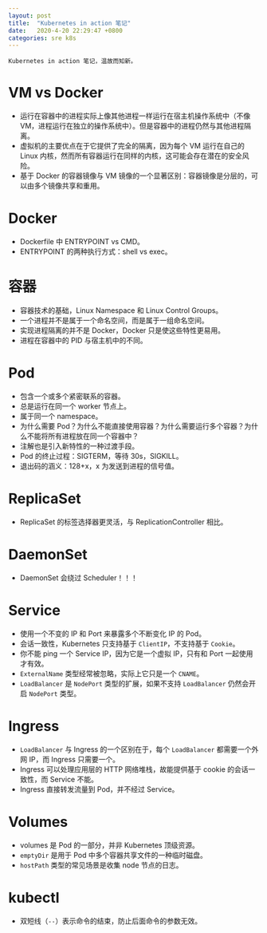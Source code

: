 ```yaml
---
layout: post
title:  "Kubernetes in action 笔记"
date:   2020-4-20 22:29:47 +0800
categories: sre k8s
---
```


    Kubernetes in action 笔记，温故而知新。

# VM vs Docker

* 运行在容器中的进程实际上像其他进程一样运行在宿主机操作系统中（不像 VM，进程运行在独立的操作系统中）。但是容器中的进程仍然与其他进程隔离。
* 虚拟机的主要优点在于它提供了完全的隔离，因为每个 VM 运行在自己的 Linux 内核，然而所有容器运行在同样的内核，这可能会存在潜在的安全风险。
* 基于 Docker 的容器镜像与 VM 镜像的一个显著区别：容器镜像是分层的，可以由多个镜像共享和重用。

# Docker

* Dockerfile 中 ENTRYPOINT vs CMD。
* ENTRYPOINT 的两种执行方式：shell vs exec。

# 容器

* 容器技术的基础，Linux Namespace 和 Linux Control Groups。
* 一个进程并不是属于一个命名空间，而是属于一组命名空间。
* 实现进程隔离的并不是 Docker，Docker 只是使这些特性更易用。
* 进程在容器中的 PID 与宿主机中的不同。

# Pod

* 包含一个或多个紧密联系的容器。
* 总是运行在同一个 worker 节点上。
* 属于同一个 namespace。
* 为什么需要 Pod？为什么不能直接使用容器？为什么需要运行多个容器？为什么不能将所有进程放在同一个容器中？
* 注解也是引入新特性的一种过渡手段。
* Pod 的终止过程：SIGTERM，等待 30s，SIGKILL。
* 退出码的涵义：128+x，x 为发送到进程的信号值。

# ReplicaSet

* ReplicaSet 的标签选择器更灵活，与 ReplicationController 相比。

# DaemonSet

* DaemonSet 会绕过 Scheduler！！！

# Service

* 使用一个不变的 IP 和 Port 来暴露多个不断变化 IP 的 Pod。
* 会话一致性，Kubernetes 只支持基于 `ClientIP`，不支持基于 `Cookie`。
* 你不能 ping 一个 Service IP，因为它是一个虚拟 IP，只有和 Port 一起使用才有效。
* `ExternalName` 类型经常被忽略，实际上它只是一个 `CNAME`。
* `LoadBalancer` 是 `NodePort` 类型的扩展，如果不支持 `LoadBalancer` 仍然会开启 `NodePort` 类型。

# Ingress

* `LoadBalancer` 与 Ingress 的一个区别在于，每个 `LoadBalancer` 都需要一个外网 IP，而 Ingress 只需要一个。
* Ingress 可以处理应用层的 HTTP 网络堆栈，故能提供基于 cookie 的会话一致性，而 Service 不能。
* Ingress 直接转发流量到 Pod，并不经过 Service。

# Volumes

* volumes 是 Pod 的一部分，并非 Kubernetes 顶级资源。
* `emptyDir` 是用于 Pod 中多个容器共享文件的一种临时磁盘。
* `hostPath` 类型的常见场景是收集 node 节点的日志。

# kubectl

* 双短线（`--`）表示命令的结束，防止后面命令的参数无效。